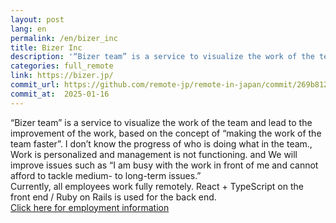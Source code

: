 ```yaml
---
layout: post
lang: en
permalink: /en/bizer_inc
title: Bizer Inc
description: '“Bizer team” is a service to visualize the work of the team and lead to the improvement of the work, based on the concept of “making the work of the team faster”. I don’t know the progress of who is doing what in the team., Work is personalized and management is not functioning. and We will improve issues such as “I am busy with the work in front of me and cannot afford to tackle medium- to long-term issues.”   Currently, all employees work fully remotely. React + TypeScript on the front end / Ruby on Rails is used for the back end.  Click here for employment information'
categories: full_remote
link: https://bizer.jp/
commit_url: https://github.com/remote-jp/remote-in-japan/commit/269b8121aa196f71e3b6ae053662484bf0056892
commit_at:  2025-01-16
---
```


<p>“Bizer team” is a service to visualize the work of the team and lead to the improvement of the work, based on the concept of “making the work of the team faster”. I don’t know the progress of who is doing what in the team., Work is personalized and management is not functioning. and We will improve issues such as “I am busy with the work in front of me and cannot afford to tackle medium- to long-term issues.” <br /> Currently, all employees work fully remotely. React + TypeScript on the front end / Ruby on Rails is used for the back end. <br /><a href="https://lapras.com/job_listings/1095">Click here for employment information</a></p>
